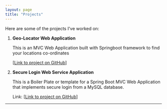 ```yaml
---
layout: page
title: "Projects"
---
```

<!-- # Projects -->
Here are some of the projects I've worked on:

1. **Geo-Locator Web Application**
   
   This is an MVC Web Application built with Springboot framework to find your locations co-ordinates
   
   [[Link to project on GitHub](https://github.com/danielisangedighi/GeoLocator)]
   

2. **Secure Login Web Service Application**

   This is a Boiler Plate or template for a Spring Boot MVC Web Application that implements secure login from a MySQL database.

   Link: [[Link to project on GitHub](https://github.com/danielisangedighi/login-securitychasis)]


---
<!--
2. **Project 2**
   Description: [Brief description]
   Link: [Link to project]

-->

